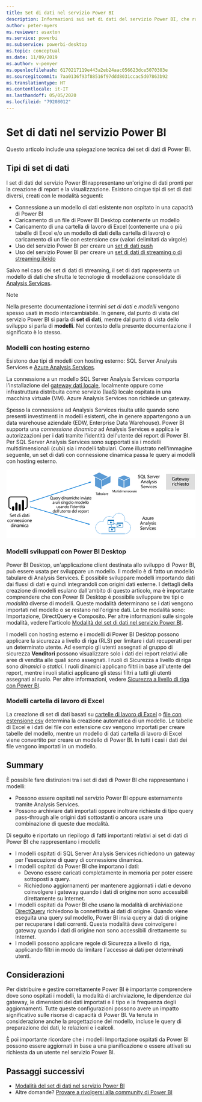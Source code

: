 ```yaml
---
title: Set di dati nel servizio Power BI
description: Informazioni sui set di dati del servizio Power BI, che rappresentano un'origine di dati pronti per la creazione di report e la visualizzazione.
author: peter-myers
ms.reviewer: asaxton
ms.service: powerbi
ms.subservice: powerbi-desktop
ms.topic: conceptual
ms.date: 11/09/2019
ms.author: v-pemyer
ms.openlocfilehash: 6170217119e443a2eb24aac056623dce5070303e
ms.sourcegitcommit: 7aa0136f93f88516f97ddd8031ccac5d07863b92
ms.translationtype: HT
ms.contentlocale: it-IT
ms.lasthandoff: 05/05/2020
ms.locfileid: "79208012"
---
```

# <a name="datasets-in-the-power-bi-service"></a>Set di dati nel servizio Power BI

Questo articolo include una spiegazione tecnica dei set di dati di Power BI.

## <a name="dataset-types"></a>Tipi di set di dati

I set di dati del servizio Power BI rappresentano un'origine di dati pronti per la creazione di report e la visualizzazione. Esistono cinque tipi di set di dati diversi, creati con le modalità seguenti:

- Connessione a un modello di dati esistente non ospitato in una capacità di Power BI
- Caricamento di un file di Power BI Desktop contenente un modello
- Caricamento di una cartella di lavoro di Excel (contenente una o più tabelle di Excel e/o un modello di dati della cartella di lavoro) o caricamento di un file con estensione csv (valori delimitati da virgole)
- Uso del servizio Power BI per creare un [set di dati push](developer/automation/walkthrough-push-data.md)
- Uso del servizio Power BI per creare un [set di dati di streaming o di streaming ibrido](service-real-time-streaming.md)

Salvo nel caso dei set di dati di streaming, il set di dati rappresenta un modello di dati che sfrutta le tecnologie di modellazione consolidate di [Analysis Services](/analysis-services/analysis-services-overview).

> [!NOTE]
> Nella presente documentazione i termini _set di dati_ e _modelli_ vengono spesso usati in modo intercambiabile. In genere, dal punto di vista del servizio Power BI si parla di **set di dati**, mentre dal punto di vista dello sviluppo si parla di **modelli**. Nel contesto della presente documentazione il significato è lo stesso.

### <a name="external-hosted-models"></a>Modelli con hosting esterno

Esistono due tipi di modelli con hosting esterno: SQL Server Analysis Services e [Azure Analysis Services](/azure/analysis-services/analysis-services-overview).

La connessione a un modello SQL Server Analysis Services comporta l'installazione del [gateway dati locale](service-gateway-onprem.md), localmente oppure come infrastruttura distribuita come servizio (IaaS) locale ospitata in una macchina virtuale (VM). Azure Analysis Services non richiede un gateway.

Spesso la connessione ad Analysis Services risulta utile quando sono presenti investimenti in modelli esistenti, che in genere appartengono a un data warehouse aziendale (EDW, Enterprise Data Warehouse). Power BI supporta una _connessione dinamica_ ad Analysis Services e applica le autorizzazioni per i dati tramite l'identità dell'utente dei report di Power BI. Per SQL Server Analysis Services sono supportati sia i modelli multidimensionali (cubi) sia i modelli tabulari. Come illustrato nell'immagine seguente, un set di dati con connessione dinamica passa le query ai modelli con hosting esterno.

![Un set di dati Connessione dinamica passa le query a un modello con hosting esterno](media/service-datasets-understand/live-connection-dataset.png)

### <a name="power-bi-desktop-developed-models"></a>Modelli sviluppati con Power BI Desktop

Power BI Desktop, un'applicazione client destinata allo sviluppo di Power BI, può essere usata per sviluppare un modello. Il modello è di fatto un modello tabulare di Analysis Services. È possibile sviluppare modelli importando dati dai flussi di dati e quindi integrandoli con origini dati esterne. I dettagli della creazione di modelli esulano dall'ambito di questo articolo, ma è importante comprendere che con Power BI Desktop è possibile sviluppare tre tipi o _modalità_ diverse di modelli. Queste modalità determinano se i dati vengono importati nel modello o se restano nell'origine dati. Le tre modalità sono: Importazione, DirectQuery e Composito. Per altre informazioni sulle singole modalità, vedere l'articolo [Modalità del set di dati nel servizio Power BI](service-dataset-modes-understand.md).

I modelli con hosting esterno e i modelli di Power BI Desktop possono applicare la sicurezza a livello di riga (RLS) per limitare i dati recuperati per un determinato utente. Ad esempio gli utenti assegnati al gruppo di sicurezza **Venditori** possono visualizzare solo i dati dei report relativi alle aree di vendita alle quali sono assegnati. I ruoli di Sicurezza a livello di riga sono _dinamici_ o _statici_. I ruoli dinamici applicano filtri in base all'utente del report, mentre i ruoli statici applicano gli stessi filtri a tutti gli utenti assegnati al ruolo. Per altre informazioni, vedere [Sicurezza a livello di riga con Power BI](service-admin-rls.md).

### <a name="excel-workbook-models"></a>Modelli cartella di lavoro di Excel

La creazione di set di dati basati su [cartelle di lavoro di Excel](service-excel-workbook-files.md) o [file con estensione csv](service-comma-separated-value-files.md) determina la creazione automatica di un modello. Le tabelle di Excel e i dati dei file con estensione csv vengono importati per creare tabelle del modello, mentre un modello di dati cartella di lavoro di Excel viene convertito per creare un modello di Power BI. In tutti i casi i dati dei file vengono importati in un modello.

## <a name="summary"></a>Summary

È possibile fare distinzioni tra i set di dati di Power BI che rappresentano i modelli:

- Possono essere ospitati nel servizio Power BI oppure esternamente tramite Analysis Services.
- Possono archiviare dati importati oppure inoltrare richieste di tipo query pass-through alle origini dati sottostanti o ancora usare una combinazione di queste due modalità.

Di seguito è riportato un riepilogo di fatti importanti relativi ai set di dati di Power BI che rappresentano i modelli:

- I modelli ospitati di SQL Server Analysis Services richiedono un gateway per l'esecuzione di query di connessione dinamica.
- I modelli ospitati da Power BI che importano i dati:
  - Devono essere caricati completamente in memoria per poter essere sottoposti a query.
  - Richiedono aggiornamenti per mantenere aggiornati i dati e devono coinvolgere i gateway quando i dati di origine non sono accessibili direttamente su Internet.
- I modelli ospitati da Power BI che usano la modalità di archiviazione [DirectQuery](desktop-directquery-about.md) richiedono la connettività ai dati di origine. Quando viene eseguita una query sul modello, Power BI invia query ai dati di origine per recuperare i dati correnti. Questa modalità deve coinvolgere i gateway quando i dati di origine non sono accessibili direttamente su Internet.
- I modelli possono applicare regole di Sicurezza a livello di riga, applicando filtri in modo da limitare l'accesso ai dati per determinati utenti.

## <a name="considerations"></a>Considerazioni

Per distribuire e gestire correttamente Power BI è importante comprendere dove sono ospitati i modelli, la modalità di archiviazione, le dipendenze dai gateway, le dimensioni dei dati importati e il tipo e la frequenza degli aggiornamenti. Tutte queste configurazioni possono avere un impatto significativo sulle risorse di capacità di Power BI. Va tenuta in considerazione anche la progettazione del modello, incluse le query di preparazione dei dati, le relazioni e i calcoli.

È poi importante ricordare che i modelli Importazione ospitati da Power BI possono essere aggiornati in base a una pianificazione o essere attivati su richiesta da un utente nel servizio Power BI.

## <a name="next-steps"></a>Passaggi successivi

- [Modalità del set di dati nel servizio Power BI](service-dataset-modes-understand.md)
- Altre domande? [Provare a rivolgersi alla community di Power BI](https://community.powerbi.com/)
